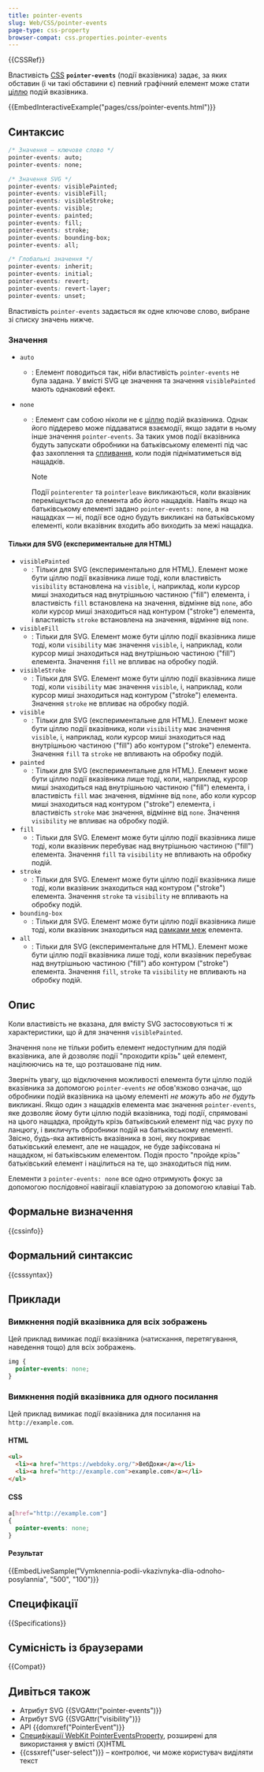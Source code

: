 ```yaml
---
title: pointer-events
slug: Web/CSS/pointer-events
page-type: css-property
browser-compat: css.properties.pointer-events
---
```


{{CSSRef}}

Властивість [CSS](/uk/docs/Web/CSS) **`pointer-events`** (події вказівника) задає, за яких обставин (і чи такі обставини є) певний графічний елемент може стати [ціллю](/uk/docs/Web/API/Event/target) подій вказівника.

{{EmbedInteractiveExample("pages/css/pointer-events.html")}}

## Синтаксис

```css
/* Значення – ключове слово */
pointer-events: auto;
pointer-events: none;

/* Значення SVG */
pointer-events: visiblePainted;
pointer-events: visibleFill;
pointer-events: visibleStroke;
pointer-events: visible;
pointer-events: painted;
pointer-events: fill;
pointer-events: stroke;
pointer-events: bounding-box;
pointer-events: all;

/* Глобальні значення */
pointer-events: inherit;
pointer-events: initial;
pointer-events: revert;
pointer-events: revert-layer;
pointer-events: unset;
```

Властивість `pointer-events` задається як одне ключове слово, вибране зі списку значень нижче.

### Значення

- `auto`
  - : Елемент поводиться так, ніби властивість `pointer-events` не була задана. У вмісті SVG це значення та значення `visiblePainted` мають однаковий ефект.
- `none`

  - : Елемент сам собою ніколи не є [ціллю](/uk/docs/Web/API/Event/target) подій вказівника. Однак його піддерево може піддаватися взаємодії, якщо задати в ньому інше значення `pointer-events`. За таких умов події вказівника будуть запускати обробники на батьківському елементі під час фаз захоплення та [спливання](/uk/docs/Web/API/Event/bubbles), коли подія підніматиметься від нащадків.

    > [!NOTE]
    > Події `pointerenter` та `pointerleave` викликаються, коли вказівник переміщується до елемента або його нащадків. Навіть якщо на батьківському елементі задано `pointer-events: none`, а на нащадках — ні, події все одно будуть викликані на батьківському елементі, коли вказівник входить або виходить за межі нащадка.

#### Тільки для SVG (експериментальне для HTML)

- `visiblePainted`
  - : Тільки для SVG (експериментально для HTML). Елемент може бути ціллю події вказівника лише тоді, коли властивість `visibility` встановлена на `visible`, і, наприклад, коли курсор миші знаходиться над внутрішньою частиною ("fill") елемента, і властивість `fill` встановлена на значення, відмінне від `none`, або коли курсор миші знаходиться над контуром ("stroke") елемента, і властивість `stroke` встановлена на значення, відмінне від `none`.
- `visibleFill`
  - : Тільки для SVG. Елемент може бути ціллю події вказівника лише тоді, коли `visibility` має значення `visible`, і, наприклад, коли курсор миші знаходиться над внутрішньою частиною ("fill") елемента. Значення `fill` не впливає на обробку подій.
- `visibleStroke`
  - : Тільки для SVG. Елемент може бути ціллю події вказівника лише тоді, коли `visibility` має значення `visible`, і, наприклад, коли курсор миші знаходиться над контуром ("stroke") елемента. Значення `stroke` не впливає на обробку подій.
- `visible`
  - : Тільки для SVG (експериментальне для HTML). Елемент може бути ціллю події вказівника, коли `visibility` має значення `visible`, і, наприклад, коли курсор миші знаходиться над внутрішньою частиною ("fill") або контуром ("stroke") елемента. Значення `fill` та `stroke` не впливають на обробку подій.
- `painted`
  - : Тільки для SVG (експериментальне для HTML). Елемент може бути ціллю події вказівника лише тоді, коли, наприклад, курсор миші знаходиться над внутрішньою частиною ("fill") елемента, і властивість `fill` має значення, відмінне від `none`, або коли курсор миші знаходиться над контуром ("stroke") елемента, і властивість `stroke` має значення, відмінне від `none`. Значення `visibility` не впливає на обробку подій.
- `fill`
  - : Тільки для SVG. Елемент може бути ціллю події вказівника лише тоді, коли вказівник перебуває над внутрішньою частиною ("fill") елемента. Значення `fill` та `visibility` не впливають на обробку подій.
- `stroke`
  - : Тільки для SVG. Елемент може бути ціллю події вказівника лише тоді, коли вказівник знаходиться над контуром ("stroke") елемента. Значення `stroke` та `visibility` не впливають на обробку подій.
- `bounding-box`
  - : Тільки для SVG. Елемент може бути ціллю події вказівника лише тоді, коли вказівник знаходиться над [рамками меж](/uk/docs/Glossary/Bounding_box) елемента.
- `all`
  - : Тільки для SVG (експериментальне для HTML). Елемент може бути ціллю події вказівника лише тоді, коли вказівник перебуває над внутрішньою частиною ("fill") або контуром ("stroke") елемента. Значення `fill`, `stroke` та `visibility` не впливають на обробку подій.

## Опис

Коли властивість не вказана, для вмісту SVG застосовуються ті ж характеристики, що й для значення `visiblePainted`.

Значення `none` не тільки робить елемент недоступним для подій вказівника, але й дозволяє події "проходити крізь" цей елемент, націлюючись на те, що розташоване під ним.

Зверніть увагу, що відключення можливості елемента бути ціллю подій вказівника за допомогою `pointer-events` _не_ обов'язково означає, що обробники подій вказівника на цьому елементі _не можуть_ або _не будуть_ викликані. Якщо один з нащадків елемента має значення `pointer-events`, яке дозволяє йому бути ціллю подій вказівника, тоді події, спрямовані на цього нащадка, пройдуть крізь батьківський елемент під час руху по ланцюгу, і викличуть обробники подій на батьківському елементі. Звісно, будь-яка активність вказівника в зоні, яку покриває батьківський елемент, але не нащадок, не буде зафіксована ні нащадком, ні батьківським елементом. Подія просто "пройде крізь" батьківський елемент і націлиться на те, що знаходиться під ним.

Елементи з `pointer-events: none` все одно отримують фокус за допомогою послідовної навігації клавіатурою за допомогою клавіші <kbd>Tab</kbd>.

## Формальне визначення

{{cssinfo}}

## Формальний синтаксис

{{csssyntax}}

## Приклади

### Вимкнення подій вказівника для всіх зображень

Цей приклад вимикає події вказівника (натискання, перетягування, наведення тощо) для всіх зображень.

```css
img {
  pointer-events: none;
}
```

### Вимкнення подій вказівника для одного посилання

Цей приклад вимикає події вказівника для посилання на `http://example.com`.

#### HTML

```html
<ul>
  <li><a href="https://webdoky.org/">ВебДоки</a></li>
  <li><a href="http://example.com">example.com</a></li>
</ul>
```

#### CSS

```css
a[href="http://example.com"]
{
  pointer-events: none;
}
```

#### Результат

{{EmbedLiveSample("Vymknennia-podii-vkazivnyka-dlia-odnoho-posylannia", "500", "100")}}

## Специфікації

{{Specifications}}

## Сумісність із браузерами

{{Compat}}

## Дивіться також

- Атрибут SVG {{SVGAttr("pointer-events")}}
- Атрибут SVG {{SVGAttr("visibility")}}
- API {{domxref("PointerEvent")}}
- [Специфікації WebKit PointerEventsProperty](https://webkit.org/specs/PointerEventsProperty.html), розширені для використання у вмісті (X)HTML
- {{cssxref("user-select")}} – контролює, чи може користувач виділяти текст
